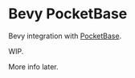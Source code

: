 # Bevy PocketBase

Bevy integration with [PocketBase](https://pocketbase.io/).

WIP.

More info later.
